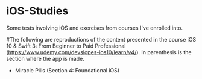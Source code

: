 # iOS-Studies
Some tests involving iOS and exercises from courses I've enrolled into.

#The following are reproductions of the content presented in the course iOS 10 & Swift 3: From Beginner to Paid Professional (https://www.udemy.com/devslopes-ios10/learn/v4/). In parenthesis is the section where the app is made.

- Miracle Pills (Section 4: Foundational iOS)

